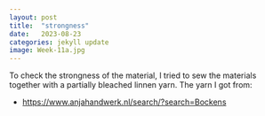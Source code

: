```yaml
---
layout: post
title:  "strongness"
date:   2023-08-23 
categories: jekyll update
image: Week-11a.jpg
---
```


To check the strongness of the material, I tried to sew the materials together with a partially bleached linnen yarn. The yarn I got from:
- https://www.anjahandwerk.nl/search/?search=Bockens

